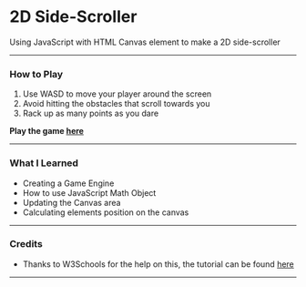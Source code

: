 # 2D Side-Scroller
Using JavaScript with HTML Canvas element to make a 2D side-scroller 
* * *

### How to Play
1. Use WASD to move your player around the screen
2. Avoid hitting the obstacles that scroll towards you
3. Rack up as many points as you dare  

**Play the game [here](https://robbiedv.github.io/side-scroller/)**  
* * *


### What I Learned
* Creating a Game Engine
* How to use JavaScript Math Object
* Updating the Canvas area
* Calculating elements position on the canvas  
* * *


### Credits
* Thanks to W3Schools for the help on this, the tutorial can be found [here](https://www.w3schools.com/graphics/game_intro.asp)
* * *

